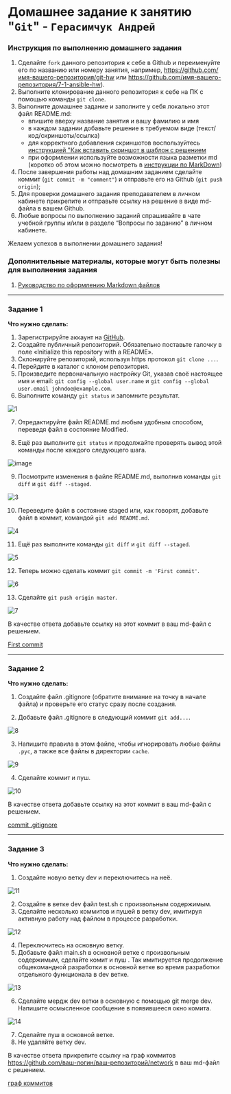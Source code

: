 # Домашнее задание к занятию "`Git`" - `Герасимчук Андрей`


### Инструкция по выполнению домашнего задания

   1. Сделайте `fork` данного репозитория к себе в Github и переименуйте его по названию или номеру занятия, например, https://github.com/имя-вашего-репозитория/git-hw или  https://github.com/имя-вашего-репозитория/7-1-ansible-hw).
   2. Выполните клонирование данного репозитория к себе на ПК с помощью команды `git clone`.
   3. Выполните домашнее задание и заполните у себя локально этот файл README.md:
      - впишите вверху название занятия и вашу фамилию и имя
      - в каждом задании добавьте решение в требуемом виде (текст/код/скриншоты/ссылка)
      - для корректного добавления скриншотов воспользуйтесь [инструкцией "Как вставить скриншот в шаблон с решением](https://github.com/netology-code/sys-pattern-homework/blob/main/screen-instruction.md)
      - при оформлении используйте возможности языка разметки md (коротко об этом можно посмотреть в [инструкции  по MarkDown](https://github.com/netology-code/sys-pattern-homework/blob/main/md-instruction.md))
   4. После завершения работы над домашним заданием сделайте коммит (`git commit -m "comment"`) и отправьте его на Github (`git push origin`);
   5. Для проверки домашнего задания преподавателем в личном кабинете прикрепите и отправьте ссылку на решение в виде md-файла в вашем Github.
   6. Любые вопросы по выполнению заданий спрашивайте в чате учебной группы и/или в разделе “Вопросы по заданию” в личном кабинете.
   
Желаем успехов в выполнении домашнего задания!
   
### Дополнительные материалы, которые могут быть полезны для выполнения задания

1. [Руководство по оформлению Markdown файлов](https://gist.github.com/Jekins/2bf2d0638163f1294637#Code)

---
### Задание 1

**Что нужно сделать:**

1. Зарегистрируйте аккаунт на [GitHub](https://github.com/).
2. Создайте публичный репозиторий. Обязательно поставьте галочку в поле «Initialize this repository with a README».
3. Склонируйте репозиторий, используя https протокол `git clone ...`.
4. Перейдите в каталог с клоном репозитория.
5. Произведите первоначальную настройку Git, указав своё настоящее имя и email: `git config --global user.name` и `git config --global user.email johndoe@example.com`.
6. Выполните команду `git status` и запомните результат.

![1](https://github.com/AndrejGer/Netology/blob/main/Git/img/git/1.PNG)

7. Отредактируйте файл README.md любым удобным способом, переведя файл в состояние Modified.

8. Ещё раз выполните `git status` и продолжайте проверять вывод этой команды после каждого следующего шага.

![image](https://github.com/AndrejGer/Netology/blob/main/Git/img/git/2.PNG)

9. Посмотрите изменения в файле README.md, выполнив команды `git diff` и `git diff --staged`.

![3](https://github.com/AndrejGer/Netology/blob/main/Git/img/git/3.PNG)

10. Переведите файл в состояние staged или, как говорят, добавьте файл в коммит, командой `git add README.md`.

![4](https://github.com/AndrejGer/Netology/blob/main/Git/img/git/4.PNG)

11. Ещё раз выполните команды `git diff` и `git diff --staged`.

![5](https://github.com/AndrejGer/Netology/blob/main/Git/img/git/5.PNG)

12. Теперь можно сделать коммит `git commit -m 'First commit'`.

![6](https://github.com/AndrejGer/Netology/blob/main/Git/img/git/6.PNG)

13. Сделайте ```git push origin master```.

![7](https://github.com/AndrejGer/Netology/blob/main/Git/img/git/7.PNG)

В качестве ответа добавьте ссылку на этот коммит в ваш md-файл с решением.

[First commit](https://github.com/AndrejGer/my-git/commit/5d15078fc8cbecfb8401878cb7a90ad0908b2b57)

---

### Задание 2

**Что нужно сделать:**

1. Создайте файл .gitignore (обратите внимание на точку в начале файла) и проверьте его статус сразу после создания.

2. Добавьте файл .gitignore в следующий коммит `git add...`.

![8](https://github.com/AndrejGer/Netology/blob/main/Git/img/git/88.PNG)

3. Напишите правила в этом файле, чтобы игнорировать любые файлы `.pyc`, а также все файлы в директории `cache`.

![9](https://github.com/AndrejGer/Netology/blob/main/Git/img/git/9.PNG)

4. Сделайте коммит и пуш.

![10](https://github.com/AndrejGer/Netology/blob/main/Git/img/git/10.PNG)

В качестве ответа добавьте ссылку на этот коммит в ваш md-файл с решением.

[commit .gitignore](https://github.com/AndrejGer/my-git/commit/7f97b937e5ea79ed01f2757596fb0521d9cb610f)


---

### Задание 3

**Что нужно сделать:**

1. Создайте новую ветку dev и переключитесь на неё.

![11](https://github.com/AndrejGer/Netology/blob/main/Git/img/git/11.PNG)

2. Создайте в ветке dev файл test.sh с произвольным содержимым.
3. Сделайте несколько коммитов и пушей в ветку dev, имитируя активную работу над файлом в процессе разработки.

![12](https://github.com/AndrejGer/Netology/blob/main/Git/img/git/12.PNG)

4. Переключитесь на основную ветку.
5. Добавьте файл main.sh в основной ветке с произвольным содержимым, сделайте комит и пуш . Так имитируется продолжение общекомандной разработки в основной ветке во время разработки отдельного функционала в dev ветке.

![13](https://github.com/AndrejGer/Netology/blob/main/Git/img/git/13.PNG)

6. Сделайте мердж dev ветки в основную с помощью git merge dev. Напишите осмысленное сообщение в появившееся окно комита.

![14](https://github.com/AndrejGer/Netology/blob/main/Git/img/git/14.PNG)

7. Сделайте пуш в основной ветке.
8. Не удаляйте ветку dev.

В качестве ответа прикрепите ссылку на граф коммитов https://github.com/ваш-логин/ваш-репозиторий/network в ваш md-файл с решением.

[граф коммитов](https://github.com/AndrejGer/my-git/network)


